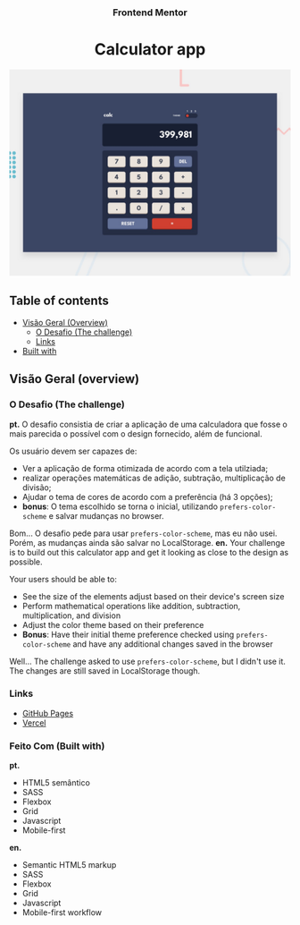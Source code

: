 <h3 align="center">Frontend Mentor</h3>
<h1 align="center">Calculator app</h1>

![Design preview for the Calculator app coding challenge](./desktop-preview.jpg)

## Table of contents

- [Visão Geral (Overview)](#overview)
  - [O Desafio (The challenge)](#the-challenge)
  - [Links](#links)
- [Built with](#built-with)

## Visão Geral (overview) 

### O Desafio (The challenge)

**pt.** 
O desafio consistia de criar a aplicação de uma calculadora que fosse o mais parecida o possível com o design fornecido, além de funcional.

Os usuário devem ser capazes de:
- Ver a aplicação de forma otimizada de acordo com a tela utilziada;
- realizar operações matemáticas de adição, subtração, multiplicação de divisão;
- Ajudar o tema de cores de acordo com a preferência (há 3 opções);
- **bonus**: O tema escolhido se torna o inicial, utilizando `prefers-color-scheme` e salvar mudanças no browser.

Bom... O desafio pede para usar `prefers-color-scheme`, mas eu não usei. Porém, as mudanças ainda são salvar no LocalStorage.
**en.**
Your challenge is to build out this calculator app and get it looking as close to the design as possible.

Your users should be able to:

- See the size of the elements adjust based on their device's screen size
- Perform mathematical operations like addition, subtraction, multiplication, and division
- Adjust the color theme based on their preference
- **Bonus**: Have their initial theme preference checked using `prefers-color-scheme` and have any additional changes saved in the browser

Well... The challenge asked to use `prefers-color-scheme`, but I didn't use it. The changes are still saved in LocalStorage though.

### Links    

- [GitHub Pages](https://caiocouto.github.io/calculator-frontend-mentor/)
- [Vercel](https://calculator-frontend-mentor-ivory.vercel.app/)

### Feito Com (Built with)

**pt.**
- HTML5 semântico
- SASS
- Flexbox
- Grid
- Javascript
- Mobile-first

**en.**
- Semantic HTML5 markup
- SASS
- Flexbox
- Grid
- Javascript
- Mobile-first workflow
